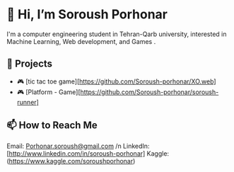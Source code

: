 # 👋 Hi, I’m Soroush Porhonar

I'm a computer engineering student in Tehran-Qarb university, interested in Machine Learning, Web development, and Games .

## 📂 Projects
- 🎮 [tic tac toe game][https://github.com/Soroush-porhonar/XO.web]
- 🎮 [Platform - Game][https://github.com/Soroush-porhonar/soroush-runner]
## 📫 How to Reach Me
Email: Porhonar.soroush@gmail.com /n
LinkedIn: [http://www.linkedin.com/in/soroush-porhonar]
Kaggle: (https://www.kaggle.com/soroushporhonar)

